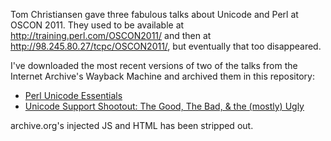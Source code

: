 Tom Christiansen gave three fabulous talks about Unicode and Perl at OSCON
2011.  They used to be available at http://training.perl.com/OSCON2011/ and
then at http://98.245.80.27/tcpc/OSCON2011/, but eventually that too
disappeared.

I've downloaded the most recent versions of two of the talks from the Internet
Archive's Wayback Machine and archived them in this repository:

* [Perl Unicode Essentials](https://tsibley.github.io/tchrist-OSCON2011-Unicode/pue.html)
* [Unicode Support Shootout: The Good, The Bad, & the (mostly) Ugly](https://tsibley.github.io/tchrist-OSCON2011-Unicode/gbu.html)

archive.org's injected JS and HTML has been stripped out.

